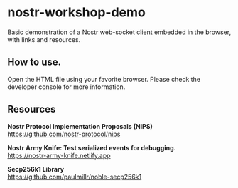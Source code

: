 # nostr-workshop-demo
Basic demonstration of a Nostr web-socket client embedded in the browser, with links and resources.

## How to use.
Open the HTML file using your favorite browser. Please check the developer console for more information.

## Resources
**Nostr Protocol Implementation Proposals (NIPS)**  
https://github.com/nostr-protocol/nips  

**Nostr Army Knife: Test serialized events for debugging.**  
https://nostr-army-knife.netlify.app  

**Secp256k1 Library**  
https://github.com/paulmillr/noble-secp256k1  
